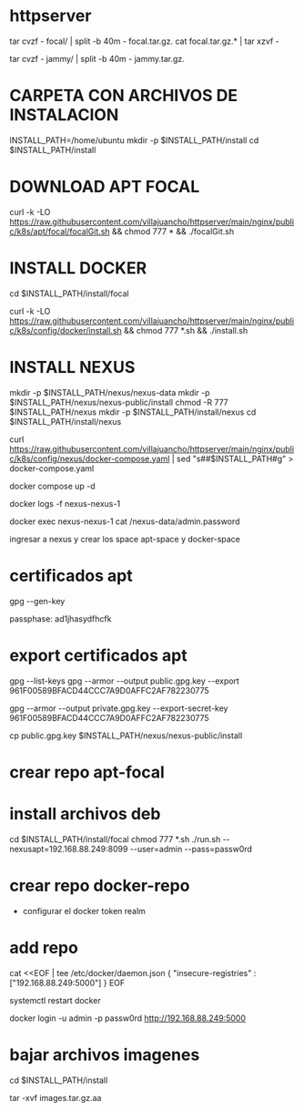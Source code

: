 # httpserver

tar cvzf - focal/ | split -b 40m - focal.tar.gz.
cat focal.tar.gz.* | tar xzvf -


tar cvzf - jammy/ | split -b 40m - jammy.tar.gz.


# CARPETA CON ARCHIVOS DE INSTALACION
INSTALL_PATH=/home/ubuntu
mkdir -p $INSTALL_PATH/install
cd $INSTALL_PATH/install

# DOWNLOAD APT FOCAL
curl -k -LO https://raw.githubusercontent.com/villajuancho/httpserver/main/nginx/public/k8s/apt/focal/focalGit.sh && chmod 777 * && ./focalGit.sh

# INSTALL DOCKER
cd $INSTALL_PATH/install/focal

curl -k -LO https://raw.githubusercontent.com/villajuancho/httpserver/main/nginx/public/k8s/config/docker/install.sh && chmod 777 *.sh && ./install.sh


# INSTALL NEXUS
mkdir -p $INSTALL_PATH/nexus/nexus-data
mkdir -p $INSTALL_PATH/nexus/nexus-public/install
chmod -R 777 $INSTALL_PATH/nexus
mkdir -p $INSTALL_PATH/install/nexus
cd $INSTALL_PATH/install/nexus

curl https://raw.githubusercontent.com/villajuancho/httpserver/main/nginx/public/k8s/config/nexus/docker-compose.yaml | sed "s#<path>#$INSTALL_PATH#g" > docker-compose.yaml

docker compose up -d

docker logs -f nexus-nexus-1

docker exec nexus-nexus-1 cat /nexus-data/admin.password 

ingresar a nexus y crear los space apt-space y docker-space

# certificados apt
gpg --gen-key

passphase: ad1jhasydfhcfk
# export certificados apt
gpg --list-keys
gpg --armor --output public.gpg.key --export 961F00589BFACD44CCC7A9D0AFFC2AF782230775

gpg --armor --output private.gpg.key --export-secret-key
961F00589BFACD44CCC7A9D0AFFC2AF782230775

cp public.gpg.key $INSTALL_PATH/nexus/nexus-public/install

# crear repo apt-focal

# install archivos deb
cd $INSTALL_PATH/install/focal
chmod 777 *.sh
./run.sh --nexusapt=192.168.88.249:8099 --user=admin --pass=passw0rd 


# crear repo docker-repo
- configurar el docker token realm

# add repo
cat <<EOF | tee /etc/docker/daemon.json
{
  "insecure-registries" : ["192.168.88.249:5000"]
}
EOF

systemctl restart docker

docker login -u admin -p passw0rd http://192.168.88.249:5000

# bajar archivos imagenes
cd $INSTALL_PATH/install

tar -xvf images.tar.gz.aa

